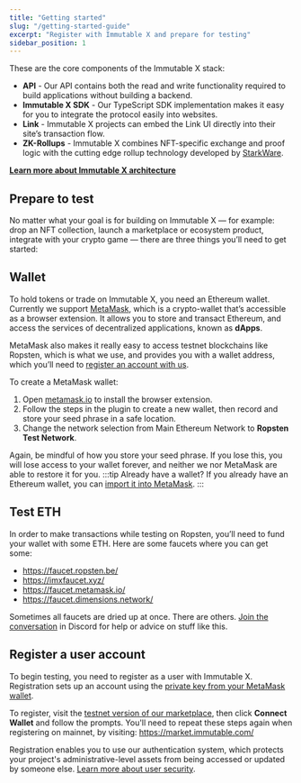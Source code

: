 ```yaml
---
title: "Getting started"
slug: "/getting-started-guide"
excerpt: "Register with Immutable X and prepare for testing"
sidebar_position: 1
---
```

These are the core components of the Immutable X stack: 
- **API** - Our API contains both the read and write functionality required to build applications without building a backend.
- **Immutable X SDK** - Our TypeScript SDK implementation makes it easy for you to integrate the protocol easily into websites. 
- **Link** - Immutable X projects can embed the Link UI directly into their site’s transaction flow.
- **ZK-Rollups** - Immutable X combines NFT-specific exchange and proof logic with the cutting edge rollup technology developed by [StarkWare](https://starkware.co/).

**[Learn more about Immutable X architecture](../overview/architecture-overview.md)** 

## Prepare to test
No matter what your goal is for building on Immutable X — for example: drop an NFT collection, launch a marketplace or ecosystem product, integrate with your crypto game — there are three things you’ll need to get started:

## Wallet
To hold tokens or trade on Immutable X, you need an Ethereum wallet. Currently we support [MetaMask](https://metamask.io/), which is a crypto-wallet that’s accessible as a browser extension. It allows you to store and transact Ethereum, and access the services of decentralized applications, known as **dApps**.

MetaMask also makes it really easy to access testnet blockchains like Ropsten, which is what we use, and provides you with a wallet address, which you’ll need to [register an account with us](#register-a-user-account). 

To create a MetaMask wallet:
1. Open [metamask.io](https://metamask.io/) to install the browser extension.
2. Follow the steps in the plugin to create a new wallet, then record and store your seed phrase in a safe location.
3. Change the network selection from Main Ethereum Network to **Ropsten Test Network**.

Again, be mindful of how you store your seed phrase. If you lose this, you will lose access to your wallet forever, and neither we nor MetaMask are able to restore it for you.
:::tip Already have a wallet?
If you already have an Ethereum wallet, you can [import it into MetaMask](https://metamask.zendesk.com/hc/en-us/articles/360015489331-How-to-import-an-Account).
:::
## Test ETH
In order to make transactions while testing on Ropsten, you’ll need to fund your wallet with some ETH. Here are some faucets where you can get some:
- https://faucet.ropsten.be/
- https://imxfaucet.xyz/ 
- https://faucet.metamask.io/
- https://faucet.dimensions.network/

Sometimes all faucets are dried up at once. There are others. [Join the conversation](https://discord.gg/TkVumkJ9D6) in Discord for help or advice on stuff like this. 

## Register a user account
To begin testing, you need to register as a user with Immutable X. Registration sets up an account using the [private key from your MetaMask wallet](https://metamask.zendesk.com/hc/en-us/articles/360015289632-How-to-Export-an-Account-Private-Key).

To register, visit the [testnet version of our marketplace](https://market.ropsten.immutable.com/), then click **Connect Wallet** and follow the prompts. You'll need to repeat these steps again when registering on mainnet, by visiting: https://market.immutable.com/ 

Registration enables you to use our authentication system, which protects your project's administrative-level assets from being accessed or updated by someone else. [Learn more about user security](../guides/user-registration.md#user-security).